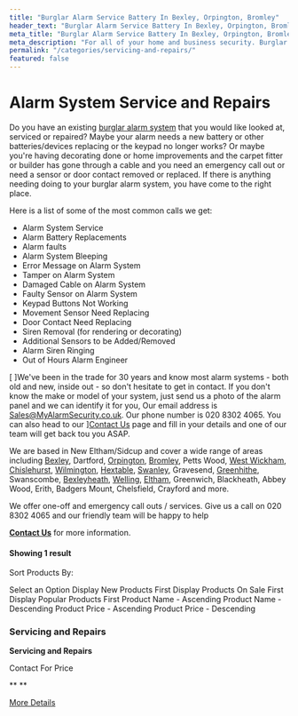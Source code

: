 ```yaml
---
title: "Burglar Alarm Service Battery In Bexley, Orpington, Bromley"
header_text: "Burglar Alarm Service Battery In Bexley, Orpington, Bromley"
meta_title: "Burglar Alarm Service Battery In Bexley, Orpington, Bromley"
meta_description: "For all of your home and business security. Burglar Alarm Servicing, Burglar Alarm Installation, Alarm Battery and CCTV. Call 020 8302 4065"
permalink: "/categories/servicing-and-repairs/"
featured: false
---
```


# Alarm System Service and Repairs 

Do you have an existing [burglar alarm system](burglar-alarms.php.html) that you would like looked at, serviced or repaired? Maybe your alarm needs a new battery or other batteries/devices replacing or the keypad no longer works? Or maybe you\'re having decorating done or home improvements and the carpet fitter or builder has gone through a cable and you need an emergency call out or need a sensor or door contact removed or replaced. If there is anything needing doing to your burglar alarm system, you have come to the right place. 

Here is a list of some of the most common calls we get:

-   Alarm System Service
-   Alarm Battery Replacements
-   Alarm faults
-   Alarm System Bleeping
-   Error Message on Alarm System
-   Tamper on Alarm System
-   Damaged Cable on Alarm System
-   Faulty Sensor on Alarm System
-   Keypad Buttons Not Working
-   Movement Sensor Need Replacing
-   Door Contact Need Replacing
-   Siren Removal (for rendering or decorating)
-   Additional Sensors to be Added/Removed
-   Alarm Siren Ringing
-   Out of Hours Alarm Engineer

[ ]We\'ve been in the trade for 30 years and know most alarm systems - both old and new, inside out - so don\'t hesitate to get in contact. If you don\'t know the make or model of your system, just send us a photo of the alarm panel and we can identify it for you, Our email address is Sales@MyAlarmSecurity.co.uk. Our phone number is 020 8302 4065. You can also head to our ][Contact Us](../contact.php.html) page and fill in your details and one of our team will get back tou you ASAP.

We are based in New Eltham/Sidcup and cover a wide range of areas including [Bexley](../pages/bexley.php.html), Dartford, [Orpington](../pages/orpington.php.html), [Bromley](../pages/bromley.php.html), Petts Wood, [West Wickham](../pages/west-wickham.php.html), [Chislehurst](../pages/chislehurst.php.html), [Wilmington](../pages/wilmington.php.html), [Hextable](../pages/hextable.php.html), [Swanley](../pages/swanley.php.html), Gravesend, [Greenhithe](../pages/greenhithe.php.html), Swanscombe, [Bexleyheath](../pages/bexleyheath.php.html), [Welling](../pages/welling.php.html), [Eltham](../pages/eltham.php.html), Greenwich, Blackheath, Abbey Wood, Erith, Badgers Mount, Chelsfield, Crayford and more.

We offer one-off and emergency call outs / services. Give us a call on 020 8302 4065 and our friendly team will be happy to help

[**Contact Us**](../contact.php.html) for more information.

#### Showing 1 result

Sort Products By:

Select an Option Display New Products First Display Products On Sale First Display Popular Products First Product Name - Ascending Product Name - Descending Product Price - Ascending Product Price - Descending

[](../products/servicing-and-repairs.php.html "View More")

### Servicing and Repairs 

**Servicing and Repairs**

Contact For Price

** **

[More Details](../products/servicing-and-repairs.php.html)